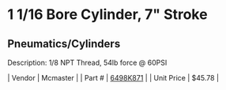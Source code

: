 # 1 1/16 Bore Cylinder, 7" Stroke
## Pneumatics/Cylinders
Description: 	1/8 NPT Thread, 54lb force @ 60PSI 

| Vendor | Mcmaster | 
| Part # | [6498K871](http://www.mcmaster.com/) | 
| Unit Price | $45.78 | 
